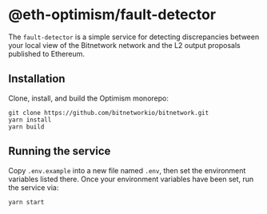 # @eth-optimism/fault-detector

The `fault-detector` is a simple service for detecting discrepancies between your local view of the Bitnetwork network and the L2 output proposals published to Ethereum.

## Installation

Clone, install, and build the Optimism monorepo:

```
git clone https://github.com/bitnetworkio/bitnetwork.git
yarn install
yarn build
```

## Running the service

Copy `.env.example` into a new file named `.env`, then set the environment variables listed there.
Once your environment variables have been set, run the service via:

```
yarn start
```
